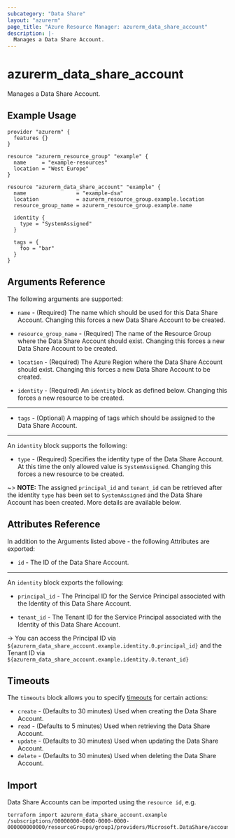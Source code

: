 ```yaml
---
subcategory: "Data Share"
layout: "azurerm"
page_title: "Azure Resource Manager: azurerm_data_share_account"
description: |-
  Manages a Data Share Account.
---
```


# azurerm_data_share_account

Manages a Data Share Account.

## Example Usage

```hcl
provider "azurerm" {
  features {}
}

resource "azurerm_resource_group" "example" {
  name     = "example-resources"
  location = "West Europe"
}

resource "azurerm_data_share_account" "example" {
  name                = "example-dsa"
  location            = azurerm_resource_group.example.location
  resource_group_name = azurerm_resource_group.example.name

  identity {
    type = "SystemAssigned"
  }

  tags = {
    foo = "bar"
  }
}
```

## Arguments Reference

The following arguments are supported:

* `name` - (Required) The name which should be used for this Data Share Account. Changing this forces a new Data Share Account to be created.

* `resource_group_name` - (Required) The name of the Resource Group where the Data Share Account should exist. Changing this forces a new Data Share Account to be created.

* `location` - (Required) The Azure Region where the Data Share Account should exist. Changing this forces a new Data Share Account to be created.

* `identity` - (Required) An `identity` block as defined below. Changing this forces a new resource to be created.

---

* `tags` - (Optional) A mapping of tags which should be assigned to the Data Share Account.

---

An `identity` block supports the following:

* `type` - (Required) Specifies the identity type of the Data Share Account. At this time the only allowed value is `SystemAssigned`. Changing this forces a new resource to be created.

~> **NOTE:** The assigned `principal_id` and `tenant_id` can be retrieved after the identity `type` has been set to `SystemAssigned` and the Data Share Account has been created. More details are available below.

## Attributes Reference

In addition to the Arguments listed above - the following Attributes are exported: 

* `id` - The ID of the Data Share Account.

---

An `identity` block exports the following:

* `principal_id` - The Principal ID for the Service Principal associated with the Identity of this Data Share Account.

* `tenant_id` - The Tenant ID for the Service Principal associated with the Identity of this Data Share Account.

-> You can access the Principal ID via `${azurerm_data_share_account.example.identity.0.principal_id}` and the Tenant ID via `${azurerm_data_share_account.example.identity.0.tenant_id}`

## Timeouts

The `timeouts` block allows you to specify [timeouts](https://www.terraform.io/docs/configuration/resources.html#timeouts) for certain actions:

* `create` - (Defaults to 30 minutes) Used when creating the Data Share Account.
* `read` - (Defaults to 5 minutes) Used when retrieving the Data Share Account.
* `update` - (Defaults to 30 minutes) Used when updating the Data Share Account.
* `delete` - (Defaults to 30 minutes) Used when deleting the Data Share Account.

## Import

Data Share Accounts can be imported using the `resource id`, e.g.

```shell
terraform import azurerm_data_share_account.example /subscriptions/00000000-0000-0000-0000-000000000000/resourceGroups/group1/providers/Microsoft.DataShare/accounts/account1
```

